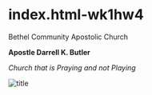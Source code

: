 # index.html-wk1hw4

Bethel Community Apostolic Church

**Apostle Darrell K. Butler**

*Church that is Praying and not Playing*

![title](https://www.facebook.com/BethelCommunityApostolicChurch/photos/a.1500713103498309/2896146117288327/?type=3)

